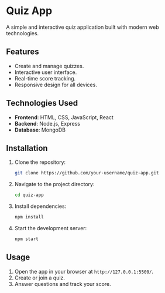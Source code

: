 # Quiz App

A simple and interactive quiz application built with modern web technologies.

## Features

- Create and manage quizzes.
- Interactive user interface.
- Real-time score tracking.
- Responsive design for all devices.

## Technologies Used

- **Frontend**: HTML, CSS, JavaScript, React
- **Backend**: Node.js, Express
- **Database**: MongoDB

## Installation

1. Clone the repository:
    ```bash
    git clone https://github.com/your-username/quiz-app.git
    ```
2. Navigate to the project directory:
    ```bash
    cd quiz-app
    ```
3. Install dependencies:
    ```bash
    npm install
    ```
4. Start the development server:
    ```bash
    npm start
    ```

## Usage

1. Open the app in your browser at `http://127.0.0.1:5500/`.
2. Create or join a quiz.
3. Answer questions and track your score.